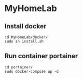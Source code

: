 # MyHomeLab

## Install docker

```
cd MyHomeLab/docker/
sudo sh install.sh
```

## Run container portainer

```
cd portainer/
sudo docker-compose up -d
```